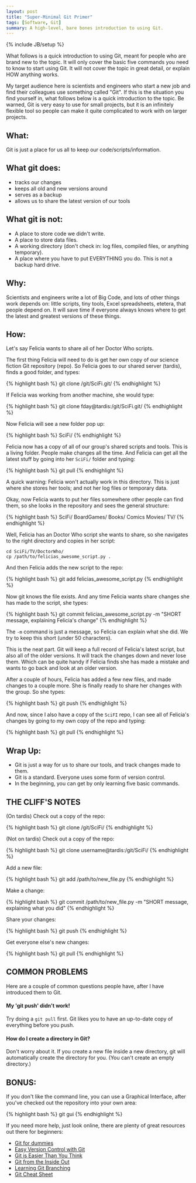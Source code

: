 ```yaml
---
layout: post
title: "Super-Minimal Git Primer"
tags: [Software, Git]
summary: A high-level, bare bones introduction to using Git.
---
```

{% include JB/setup %}

What follows is a quick introduction to using Git, meant for people who are brand new to the topic. It will only cover the basic five commands you need to know to start using Git. It will not cover the topic in great detail, or explain HOW anything works.

My target audience here is scientists and engineers who start a new job and find their colleagues use something called "Git". If this is the situation you find yourself in, what follows below is a quick introduction to the topic. Be warned, Git is very easy to use for small projects, but it is an infinitely flexible tool so people can make it quite complicated to work with on larger projects.


## What:

Git is just a place for us all to keep our code/scripts/information.

## What git does:

* tracks our changes
* keeps all old and new versions around
* serves as a backup
* allows us to share the latest version of our tools

## What git is not:

* A place to store code we didn't write.
* A place to store data files.
* A working directory (don't check in: log files, compiled files, or anything temporary).
* A place where you have to put EVERYTHING you do. This is not a backup hard drive.

## Why:

Scientists and engineers write a lot of Big Code, and lots of other things work depends on: little scripts, tiny tools, Excel spreadsheets, etetera, that people depend on. It will save time if everyone always knows where to get the latest and greatest versions of these things.

## How:

Let's say Felicia wants to share all of her Doctor Who scripts.

The first thing Felicia will need to do is get her own copy of our science fiction Git repository (repo). So Felicia goes to our shared server (tardis), finds a good folder, and types:

{% highlight bash %} git clone /git/SciFi.git/ {% endhighlight %}

If Felicia was working from another machine, she would type:

{% highlight bash %} git clone fday@tardis:/git/SciFi.git/ {% endhighlight %}

Now Felicia will see a new folder pop up:

{% highlight bash %} SciFi/ {% endhighlight %}

Felicia now has a copy of all of our group's shared scripts and tools. This is a living folder. People make changes all the time. And Felicia can get all the latest stuff by going into her `SciFi/` folder and typing:

{% highlight bash %} git pull {% endhighlight %}

A quick warning: Felicia won't actually work in this directory. This is just where she stores her tools; and not her log files or temporary data.

Okay, now Felicia wants to put her files somewhere other people can find them, so she looks in the repository and sees the general structure:

{% highlight bash %}
    SciFi/
        BoardGames/
        Books/
        Comics
        Movies/
        TV/
{% endhighlight %}

Well, Felicia has an Doctor Who script she wants to share, so she navigates to the right directory and copies in her script:

    cd SciFi/TV/DoctorWho/
    cp /path/to/felicias_awesome_script.py .

And then Felicia adds the new script to the repo:

{% highlight bash %} git add felicias_awesome_script.py {% endhighlight %}

Now git knows the file exists. And any time Felicia wants share changes she has made to the script, she types:

{% highlight bash %} git commit felicias_awesome_script.py -m "SHORT message, explaining Felicia's change" {% endhighlight %}

The `-m` command is just a message, so Felicia can explain what she did. We try to keep this short (under 50 characters).

This is the neat part. Git will keep a full record of Felicia's latest script, but also all of the older versions. It will track the changes down and never lose them. Which can be quite handy if Felicia finds she has made a mistake and wants to go back and look at an older version.

After a couple of hours, Felicia has added a few new files, and made changes to a couple more. She is finally ready to share her changes with the group. So she types:

{% highlight bash %} git push {% endhighlight %}

And now, since I also have a copy of the `SciFI` repo, I can see all of Felicia's changes by going to my own copy of the repo and typing:

{% highlight bash %} git pull {% endhighlight %}


## Wrap Up:

* Git is just a way for us to share our tools, and track changes made to them.
* Git is a standard. Everyone uses some form of version control.
* In the beginning, you can get by only learning five basic commands.


## THE CLIFF'S NOTES

(On tardis) Check out a copy of the repo:

{% highlight bash %} git clone /git/SciFi/ {% endhighlight %}

(Not on tardis) Check out a copy of the repo:

{% highlight bash %} git clone username@tardis:/git/SciFi/ {% endhighlight %}

Add a new file:

{% highlight bash %} git add /path/to/new_file.py {% endhighlight %}

Make a change:

{% highlight bash %} git commit /path/to/new_file.py -m "SHORT message, explaining what you did" {% endhighlight %}

Share your changes:

{% highlight bash %} git push {% endhighlight %}

Get everyone else's new changes:

{% highlight bash %} git pull {% endhighlight %}


## COMMON PROBLEMS

Here are a couple of common questions people have, after I have introduced them to Git.

#### My 'git push' didn't work!

Try doing a `git pull` first. Git likes you to have an up-to-date copy of everything before you push.

#### How do I create a directory in Git?

Don't worry about it. If you create a new file inside a new directory, git will automatically create the directory for you. (You can't create an empty directory.)


## BONUS:

If you don't like the command line, you can use a Graphical Interface, after you've checked
out the repository into your own area:

{% highlight bash %} git gui {% endhighlight %}

If you need more help, just look online, there are plenty of great resources out there for beginners:

* [Git for dummies](http://wiki.freegeek.org/index.php/Git_for_dummies)
* [Easy Version Control with Git](http://code.tutsplus.com/tutorials/easy-version-control-with-git--net-7449)
* [Git is Easier Than You Think](http://nfarina.com/post/9868516270/git-is-simpler)
* [Git from the Inside Out](https://codewords.recurse.com/issues/two/git-from-the-inside-out)
* [Learning Git Branching](http://learngitbranching.js.org/)
* [Git Cheat Sheet](https://gist.github.com/akras14/3d242d80af8388ebca60)
